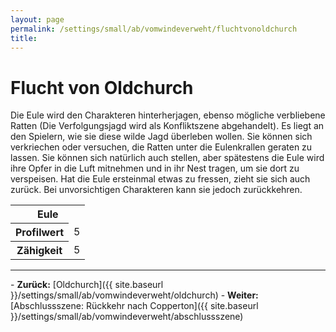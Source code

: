 ```yaml
---
layout: page
permalink: /settings/small/ab/vomwindeverweht/fluchtvonoldchurch
title: 
---
```


# Flucht von Oldchurch

Die Eule wird den Charakteren hinterherjagen, ebenso mögliche verbliebene Ratten (Die Verfolgungsjagd wird als Konfliktszene abgehandelt). Es liegt an den Spielern, wie sie diese wilde Jagd überleben wollen. Sie können sich verkriechen oder versuchen, die Ratten unter die Eulenkrallen geraten zu lassen. Sie können sich natürlich auch stellen, aber spätestens die Eule wird ihre Opfer in die Luft mitnehmen und in ihr Nest tragen, um sie dort zu verspeisen. Hat die Eule ersteinmal etwas zu fressen, zieht sie sich auch zurück. Bei unvorsichtigen Charakteren kann sie jedoch zurückkehren.

<table>
<tbody>
<tr><th colspan="2"><strong>Eule</strong></th></tr>
<tr><th>Profilwert</th><td>5</td></tr>
<tr><th>Zähigkeit</th><td>5</td></tr>
</tbody>
</table>

<hr/>
- <strong>Zurück:</strong> [Oldchurch]({{ site.baseurl }}/settings/small/ab/vomwindeverweht/oldchurch)
- <strong>Weiter:</strong> [Abschlussszene: Rückkehr nach Copperton]({{ site.baseurl }}/settings/small/ab/vomwindeverweht/abschlussszene)

